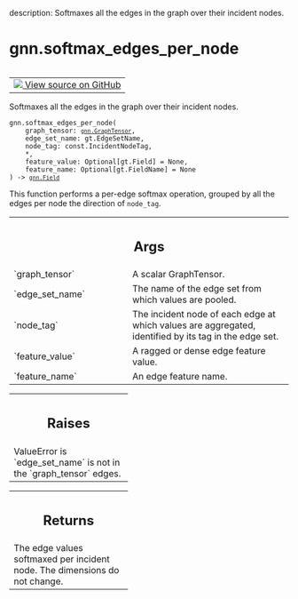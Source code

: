 description: Softmaxes all the edges in the graph over their incident nodes.

<div itemscope itemtype="http://developers.google.com/ReferenceObject">
<meta itemprop="name" content="gnn.softmax_edges_per_node" />
<meta itemprop="path" content="Stable" />
</div>

# gnn.softmax_edges_per_node

<!-- Insert buttons and diff -->

<table class="tfo-notebook-buttons tfo-api nocontent" align="left">
<td>
  <a target="_blank" href="https://github.com/tensorflow/gnn/tree/master/tensorflow_gnn/graph/normalization_ops.py#L11-L56">
    <img src="https://www.tensorflow.org/images/GitHub-Mark-32px.png" />
    View source on GitHub
  </a>
</td>
</table>



Softmaxes all the edges in the graph over their incident nodes.

<pre class="devsite-click-to-copy prettyprint lang-py tfo-signature-link">
<code>gnn.softmax_edges_per_node(
    graph_tensor: <a href="../gnn/GraphTensor.md"><code>gnn.GraphTensor</code></a>,
    edge_set_name: gt.EdgeSetName,
    node_tag: const.IncidentNodeTag,
    *,
    feature_value: Optional[gt.Field] = None,
    feature_name: Optional[gt.FieldName] = None
) -> <a href="../gnn/Field.md"><code>gnn.Field</code></a>
</code></pre>



<!-- Placeholder for "Used in" -->

This function performs a per-edge softmax operation, grouped by all
the edges per node the direction of `node_tag`.

<!-- Tabular view -->
 <table class="responsive fixed orange">
<colgroup><col width="214px"><col></colgroup>
<tr><th colspan="2"><h2 class="add-link">Args</h2></th></tr>

<tr>
<td>
`graph_tensor`
</td>
<td>
A scalar GraphTensor.
</td>
</tr><tr>
<td>
`edge_set_name`
</td>
<td>
The name of the edge set from which values are pooled.
</td>
</tr><tr>
<td>
`node_tag`
</td>
<td>
The incident node of each edge at which values are aggregated,
identified by its tag in the edge set.
</td>
</tr><tr>
<td>
`feature_value`
</td>
<td>
A ragged or dense edge feature value.
</td>
</tr><tr>
<td>
`feature_name`
</td>
<td>
An edge feature name.
</td>
</tr>
</table>



<!-- Tabular view -->
 <table class="responsive fixed orange">
<colgroup><col width="214px"><col></colgroup>
<tr><th colspan="2"><h2 class="add-link">Raises</h2></th></tr>
<tr class="alt">
<td colspan="2">
ValueError is `edge_set_name` is not in the `graph_tensor` edges.
</td>
</tr>

</table>



<!-- Tabular view -->
 <table class="responsive fixed orange">
<colgroup><col width="214px"><col></colgroup>
<tr><th colspan="2"><h2 class="add-link">Returns</h2></th></tr>
<tr class="alt">
<td colspan="2">
The edge values softmaxed per incident node. The dimensions do not change.
</td>
</tr>

</table>


